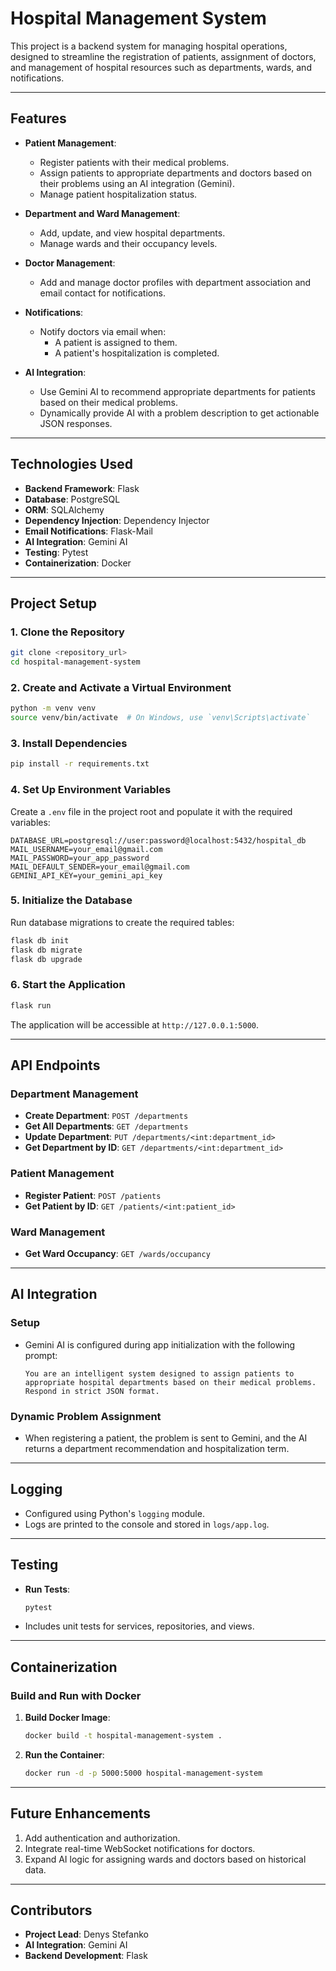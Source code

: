 
# Hospital Management System

This project is a backend system for managing hospital operations, designed to streamline the registration of patients, assignment of doctors, and management of hospital resources such as departments, wards, and notifications.

---

## Features
- **Patient Management**:
  - Register patients with their medical problems.
  - Assign patients to appropriate departments and doctors based on their problems using an AI integration (Gemini).
  - Manage patient hospitalization status.
  
- **Department and Ward Management**:
  - Add, update, and view hospital departments.
  - Manage wards and their occupancy levels.

- **Doctor Management**:
  - Add and manage doctor profiles with department association and email contact for notifications.

- **Notifications**:
  - Notify doctors via email when:
    - A patient is assigned to them.
    - A patient's hospitalization is completed.

- **AI Integration**:
  - Use Gemini AI to recommend appropriate departments for patients based on their medical problems.
  - Dynamically provide AI with a problem description to get actionable JSON responses.

---

## Technologies Used
- **Backend Framework**: Flask
- **Database**: PostgreSQL
- **ORM**: SQLAlchemy
- **Dependency Injection**: Dependency Injector
- **Email Notifications**: Flask-Mail
- **AI Integration**: Gemini AI
- **Testing**: Pytest
- **Containerization**: Docker

---

## Project Setup

### 1. Clone the Repository
```bash
git clone <repository_url>
cd hospital-management-system
```

### 2. Create and Activate a Virtual Environment
```bash
python -m venv venv
source venv/bin/activate  # On Windows, use `venv\Scripts\activate`
```

### 3. Install Dependencies
```bash
pip install -r requirements.txt
```

### 4. Set Up Environment Variables
Create a `.env` file in the project root and populate it with the required variables:
```
DATABASE_URL=postgresql://user:password@localhost:5432/hospital_db
MAIL_USERNAME=your_email@gmail.com
MAIL_PASSWORD=your_app_password
MAIL_DEFAULT_SENDER=your_email@gmail.com
GEMINI_API_KEY=your_gemini_api_key
```

### 5. Initialize the Database
Run database migrations to create the required tables:
```bash
flask db init
flask db migrate
flask db upgrade
```

### 6. Start the Application
```bash
flask run
```

The application will be accessible at `http://127.0.0.1:5000`.

---

## API Endpoints

### Department Management
- **Create Department**: `POST /departments`
- **Get All Departments**: `GET /departments`
- **Update Department**: `PUT /departments/<int:department_id>`
- **Get Department by ID**: `GET /departments/<int:department_id>`

### Patient Management
- **Register Patient**: `POST /patients`
- **Get Patient by ID**: `GET /patients/<int:patient_id>`

### Ward Management
- **Get Ward Occupancy**: `GET /wards/occupancy`

---

## AI Integration

### Setup
- Gemini AI is configured during app initialization with the following prompt:
  ```plaintext
  You are an intelligent system designed to assign patients to appropriate hospital departments based on their medical problems. Respond in strict JSON format.
  ```

### Dynamic Problem Assignment
- When registering a patient, the problem is sent to Gemini, and the AI returns a department recommendation and hospitalization term.

---

## Logging
- Configured using Python's `logging` module.
- Logs are printed to the console and stored in `logs/app.log`.

---

## Testing
- **Run Tests**:
  ```bash
  pytest
  ```
- Includes unit tests for services, repositories, and views.

---

## Containerization
### Build and Run with Docker
1. **Build Docker Image**:
   ```bash
   docker build -t hospital-management-system .
   ```
2. **Run the Container**:
   ```bash
   docker run -d -p 5000:5000 hospital-management-system
   ```

---

## Future Enhancements
1. Add authentication and authorization.
2. Integrate real-time WebSocket notifications for doctors.
3. Expand AI logic for assigning wards and doctors based on historical data.

---

## Contributors
- **Project Lead**: Denys Stefanko
- **AI Integration**: Gemini AI
- **Backend Development**: Flask